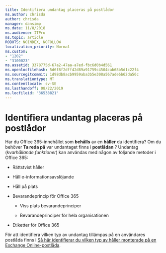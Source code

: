 ```yaml
---
title: Identifiera undantag placeras på postlådor
ms.author: chrisda
author: chrisda
manager: dansimp
ms.date: 11/8/2018
ms.audience: ITPro
ms.topic: article
ROBOTS: NOINDEX, NOFOLLOW
localization_priority: Normal
ms.custom:
- "1202"
- "3100023"
ms.assetid: 3378775d-67a2-47aa-a7ed-fbc6d0b4d561
ms.openlocfilehash: 5d6f8f2dff42d89a91759c4504cab68b5d1c22f4
ms.sourcegitcommit: 1d98db8acb9959aba3b5e308a567ade6b62da56c
ms.translationtype: MT
ms.contentlocale: sv-SE
ms.lasthandoff: 08/22/2019
ms.locfileid: "36538821"
---
```

# <a name="identify-holds-placed-on-mailboxes"></a>Identifiera undantag placeras på postlådor

Har du Office 365-innehållet som **behålls** av en **håller** du identifiera? Om du behöver **Ta reda på** var undantaget finns i **postlådan** ? Undantag (*kvarhållande funktioner*) kan användas med någon av följande metoder i Office 365:
  
- Rättstvist håller

- Håll e-informationsavslöjande

- Håll på plats

- Bevarandeprincip för Office 365 

  - Viss plats bevarandeprinciper

  - Bevarandeprinciper för hela organisationen

- Etiketter för Office 365

För att identifiera vilken typ av undantag tillämpas på en användares postlåda finns i [Så här identifierar du vilken typ av håller monterade på en Exchange Online-postlåda](https://docs.microsoft.com/office365/securitycompliance/identify-a-hold-on-an-exchange-online-mailbox).
